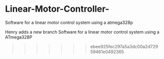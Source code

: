 # Linear-Motor-Controller-
Software for a linear motor control system using a atmega328p

Henry adds a new branch
Software for a linear motor control system using a ATmega328P
>>>>>>> ebee925fec297a5a3dc00a2d72959461e0492365
